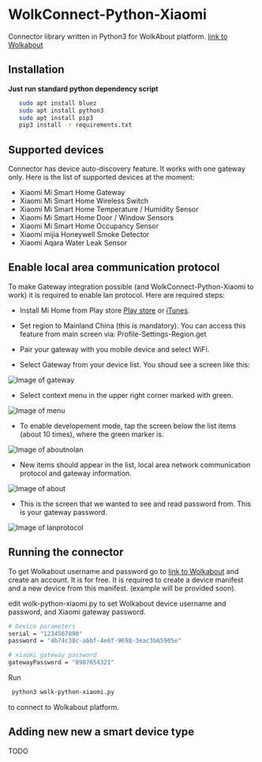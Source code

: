 # WolkConnect-Python-Xiaomi

Connector library written in Python3 for WolkAbout platform. [link to Wolkabout](https://demo.wolkabout.com)

## Installation

**Just run standard python dependency script**

 ```sh
    sudo apt install bluez
    sudo apt install python3
    sudo apt install pip3
    pip3 install -r requirements.txt
 ```

## Supported devices

Connector has device auto-discovery feature. It works with one gateway only. Here is the list of supported devices at the moment:

* Xiaomi Mi Smart Home Gateway
* Xiaomi Mi Smart Home Wireless Switch
* Xiaomi Mi Smart Home Temperature / Humidity Sensor
* Xiaomi Mi Smart Home Door / Window Sensors
* Xiaomi Mi Smart Home Occupancy Sensor
* Xiaomi mijia Honeywell Smoke Detector
* Xiaomi Aqara Water Leak Sensor

## Enable local area communication protocol

To make Gateway integration possible (and WolkConnect-Python-Xiaomi to work) it is required to enable lan protocol.
Here are required steps:

* Install Mi Home from Play store [Play store](https://play.google.com/store/apps/details?id=com.xiaomi.smarthome) or [iTunes](https://itunes.apple.com/app/mi-home-xiaomi-for-your-smarthome/id957323480).
* Set region to Mainland China (this is mandatory). You can access this feature from main screen via: Profile-Settings-Region.get 

* Pair your gateway with you mobile device and select WiFi.

* Select Gateway from your device list. You shoud see a screen like this:

![Image of gateway](https://raw.githubusercontent.com/milandinic/WolkConnect-Xiaomi/master/readme/gateway.png)

* Select context menu in the upper right corner marked with green.

![Image of menu](https://raw.githubusercontent.com/milandinic/WolkConnect-Xiaomi/master/readme/menu.png)

* To enable developement mode, tap the screen below the list items (about 10 times), where the green marker is.

![Image of aboutnolan](https://raw.githubusercontent.com/milandinic/WolkConnect-Xiaomi/master/readme/aboutnolan.png)

* New items should appear in the list, local area network communication protocol and gateway information.

![Image of about](https://raw.githubusercontent.com/milandinic/WolkConnect-Xiaomi/master/readme/about.png)

* This is the screen that we wanted to see and read password from. This is your gateway password.

![Image of lanprotocol](https://raw.githubusercontent.com/milandinic/WolkConnect-Xiaomi/master/readme/lanprotocol.png)


## Running the connector

To get Wolkabout username and password go to [link to Wolkabout](https://demo.wolkabout.com) and create an account. It is for free.
It is required to create a device manifest and a new device from this manifest. (example will be provided soon).

edit wolk-python-xiaomi.py to set Wolkabout device username and password, and Xiaomi gateway password.

```sh
# Device parameters
serial = "1234567890"
password = "4b74c38c-a6bf-4e6f-9698-3eac3b65905e"

# xiaomi gateway password
gatewayPassword = "0987654321"
```

Run
```sh
 python3 wolk-python-xiaomi.py 
```
to connect to Wolkabout platform.


## Adding new new a smart device type

TODO